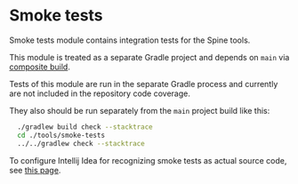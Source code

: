 # Smoke tests

Smoke tests module contains integration tests for the Spine tools.

This module is treated as a separate Gradle project and depends on `main` via 
[composite build](https://docs.gradle.org/current/userguide/composite_builds.html#included_build_declaring_substitutions).

Tests of this module are run in the separate Gradle process and currently are not included in the 
repository code coverage.

They also should be run separately from the `main` project build like this:

```bash
  ./gradlew build check --stacktrace
  cd ./tools/smoke-tests
  ../../gradlew check --stacktrace
```

To configure Intellij Idea for recognizing smoke tests as actual source code, see 
[this page](https://blog.jetbrains.com/idea/2016/10/intellij-idea-2016-3-eap-gradle-composite-builds-and-android-studio-2-2/).